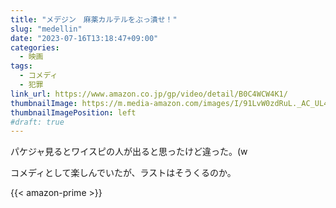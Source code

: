 ```yaml
---
title: "メデジン　麻薬カルテルをぶっ潰せ！"
slug: "medellin"
date: "2023-07-16T13:18:47+09:00"
categories:
  - 映画
tags:
  - コメディ
  - 犯罪
link_url: https://www.amazon.co.jp/gp/video/detail/B0C4WCW4K1/
thumbnailImage: https://m.media-amazon.com/images/I/91LvW0zdRuL._AC_UL400_.jpg
thumbnailImagePosition: left
#draft: true
---
```

パケジャ見るとワイスピの人が出ると思ったけど違った。(w
<!--more-->
コメディとして楽しんでいたが、ラストはそうくるのか。

{{< amazon-prime >}}
